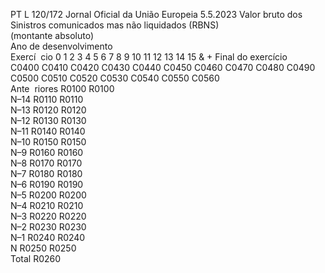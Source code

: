 PT  L 120/172 Jornal Oficial da União Europeia 5.5.2023
 Valor bruto dos Sinistros comunicados mas não liquidados (RBNS)  
(montante absoluto)  
Ano de desenvolvimento  
Exercí ­
cio  0 1  2  3  4  5  6  7  8  9  10  11  12  13  14  15 & +  Final do 
exercício  
C0400  C0410  C0420  C0430  C0440  C0450  C0460  C0470  C0480  C0490  C0500  C0510  C0520  C0530  C0540  C0550  C0560  
Ante ­
riores  R0100  R0100  
N–14  R0110  R0110  
N–13  R0120  R0120  
N–12  R0130  R0130  
N–11  R0140  R0140  
N–10  R0150  R0150  
N–9  R0160  R0160  
N–8  R0170  R0170  
N–7  R0180  R0180  
N–6  R0190  R0190  
N–5  R0200  R0200  
N–4  R0210  R0210  
N–3  R0220  R0220  
N–2  R0230  R0230  
N–1  R0240  R0240  
N R0250  R0250  
Total  R0260